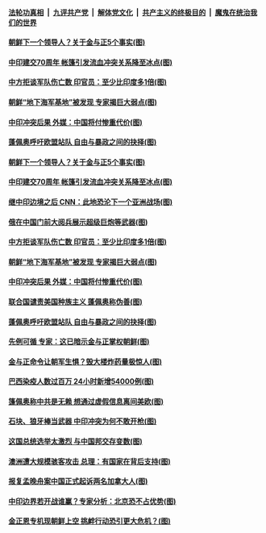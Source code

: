 ####  [法轮功真相](../../../../basic/blob/master/README.md?t=06221431) &nbsp;|&nbsp; [九评共产党](../../../../9ping.md/blob/master/README.md?t=06221431) &nbsp;|&nbsp; [解体党文化](../../../../jtdwh.md/blob/master/README.md?t=06221431)  &nbsp;|&nbsp; [共产主义的终极目的](../../../../gczydzjmd.md/blob/master/README.md?t=06221431) &nbsp;|&nbsp; [魔鬼在统治我们的世界](../../../../mgztzwmdsj.md/blob/master/README.md?t=06221431) 

#### [朝鲜下一个领导人？关于金与正5个事实(图)](../pages/p9/937239.md?t=06221431) 

#### [中印建交70周年 帐篷引发流血冲突关系降至冰点(图)](../pages/p9/937297.md?t=06221431) 

#### [中方拒谈军队伤亡数 印官员：至少比印度多1倍(图)](../pages/p9/937262.md?t=06221431) 

#### [朝鲜“地下海军基地”被发现 专家揭巨大弱点(图)](../pages/p9/937152.md?t=06221431) 

#### [中印冲突后果 外媒：中国将付惨重代价(图)](../pages/p9/937150.md?t=06221431) 

#### [蓬佩奥呼吁欧盟站队 自由与暴政之间的抉择(图)](../pages/p9/937188.md?t=06221431) 

#### [朝鲜下一个领导人？关于金与正5个事实(图)](../pages/p9/937239.md?t=06221431) 

#### [中印建交70周年 帐篷引发流血冲突关系降至冰点(图)](../pages/p9/937297.md?t=06221431) 

#### [继中印边境之后 CNN：此地恐沦下一个亚洲战场(图)](../pages/p9/937235.md?t=06221431) 

#### [俄在中国门前大阅兵展示超级巨炮等武器(图)](../pages/p9/937283.md?t=06221431) 

#### [中方拒谈军队伤亡数 印官员：至少比印度多1倍(图)](../pages/p9/937262.md?t=06221431) 

#### [朝鲜“地下海军基地”被发现 专家揭巨大弱点(图)](../pages/p9/937152.md?t=06221431) 

#### [中印冲突后果 外媒：中国将付惨重代价(图)](../pages/p9/937150.md?t=06221431) 

#### [联合国谴责美国种族主义 蓬佩奥称伪善(图)](../pages/p9/937213.md?t=06221431) 

#### [蓬佩奥呼吁欧盟站队 自由与暴政之间的抉择(图)](../pages/p9/937188.md?t=06221431) 

#### [先例可循 专家：这已暗示金与正掌权朝鲜(图)](../pages/p9/937143.md?t=06221431) 

#### [金与正命令让朝军生惧？毁大楼炸药量极惊人(图)](../pages/p9/937061.md?t=06221431) 

#### [巴西染疫人数过百万 24小时新增54000例(图)](../pages/p9/937113.md?t=06221431) 

#### [篷佩奥称中共是无赖 想通过虚假信息离间美欧(图)](../pages/p9/937106.md?t=06221431) 

#### [石块、狼牙棒当武器 中印冲突为何不敢开枪(图)](../pages/p9/937048.md?t=06221431) 

#### [这国总统选举太激烈 与中国邦交存变数(图)](../pages/p9/937103.md?t=06221431) 

#### [澳洲遭大规模骇客攻击 总理：有国家在背后支持(图)](../pages/p9/937006.md?t=06221431) 

#### [报复孟晚舟案中国正式起诉两名加拿大人(图)](../pages/p9/937053.md?t=06221431) 


#### [中印边界若开战谁赢？专家分析：北京恐不占优势(图)](../pages/p9/937023.md?t=06221431) 

#### [金正恩专机现朝鲜上空 挑衅行动恐引更大危机？(图)](../pages/p9/936934.md?t=06221431) 

